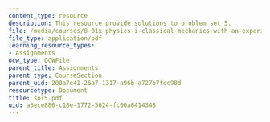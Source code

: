 ```yaml
---
content_type: resource
description: This resource provide solutions to problem set 5.
file: /media/courses/8-01x-physics-i-classical-mechanics-with-an-experimental-focus-fall-2002/a3ece886c18e17725624fc00a6414348_sol5.pdf
file_type: application/pdf
learning_resource_types:
- Assignments
ocw_type: OCWFile
parent_title: Assignments
parent_type: CourseSection
parent_uid: 200a7e41-26a7-1317-a96b-a727b7fcc90d
resourcetype: Document
title: sol5.pdf
uid: a3ece886-c18e-1772-5624-fc00a6414348
---
```

